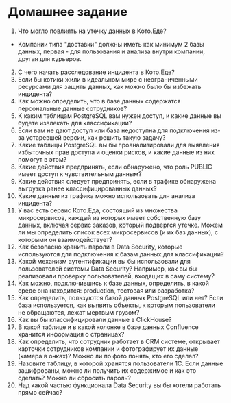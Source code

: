 # Домашнее задание

1. Что могло повлиять на утечку данных в Кото.Еде?
  - Компании типа "доставки" должны иметь как минимум 2 базы данных, первая - для пользования и анализа внутри компании, другая для курьеров.


2. С чего начать расследование инцидента в Кото.Еде?
3. Если бы котики жили в идеальном мире с неограниченными ресурсами для защиты данных, как можно было бы избежать инцидента?
4. Как можно определить, что в базе данных содержатся персональные данные сотрудников?
5. К каким таблицам PostgreSQL вам нужен доступ, и какие данные вы будете извлекать для классификации?
6. Если вам не дают доступ или база недоступна для подключения из-за устаревшей версии, как решить такую задачу?
7. Какие таблицы PostgreSQL вы бы проанализировали для выявления избыточных прав доступа и оценки рисков, и какие данные из них помогут в этом?
8. Какие действия предпринять, если обнаружено, что роль PUBLIC имеет доступ к чувствительным данным?
9. Какие действия следует предпринять, если в трафике обнаружена выгрузка ранее классифицированных данных?
10. Какие данные из трафика можно использовать для анализа инцидента?
11. У вас есть сервис Кото.Еда, состоящий из множества микросервисов, каждый из которых имеет собственную базу данных, включая сервис заказов, который подвергся утечке. Можем ли мы определить список всех микросервисов (и их баз данных), с которыми он взаимодействует?
12. Как безопасно хранить пароли в Data Security, которые используются для подключения к базам данных для классификации?
13. Какой механизм аутентификации вы бы использовали для пользователей системы Data Security? Например, как вы бы реализовали проверку пользователей, входящих в саму систему?
14. Как можно, подключившись к базе данных, определить, в какой среде она находится: production, тестовая или разработка?
15. Как определить, пользуются базой данных PostgreSQL или нет? Если база используется, как выявить объекты, к которым пользователи не обращаются, лежат мертвым грузом?
16. Как вы бы классифицировали данные в ClickHouse?
17. В какой таблице и в какой колонке в базе данных Confluence хранится информация о страницах?
18. Как определить, что сотрудник работает в CRM системе, открывает карточки сотрудников компании и фотографирует их данные (камера в очках)? Можно ли по фото понять, кто его сделал?
19. Назовите таблицу, в которой хранятся пользователи 1С. Если данные зашифрованы, можно ли получить их содержимое и как это сделать? Можно ли сбросить пароль?
20. Над какой частью функционала Data Security вы бы хотели работать прямо сейчас?
